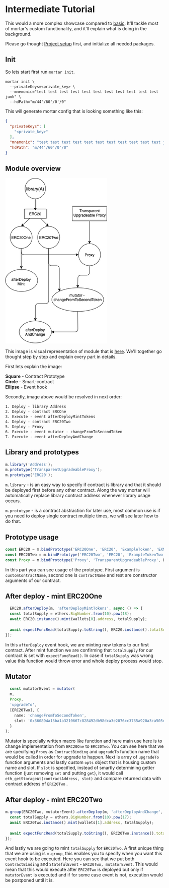 # Intermediate Tutorial

This would a more complex showcase compared to [basic](./basic.md). It'll tackle most of mortar's custom functionality,
and it'll explain what is doing in the background.

Please go thought [Project setup](./basic.md#project-setup) first, and initialize all needed packages.

## Init

So lets start first run `mortar init`.

```
mortar init \
  --privateKeys=<private_key> \
  --mnemonic="test test test test test test test test test test test junk" \
  --hdPath="m/44'/60'/0'/0"
```

This will generate mortar config that is looking something like this:

```json
{
  "privateKeys": [
    "<private_key>"
  ],
  "mnemonic": "test test test test test test test test test test test junk",
  "hdPath": "m/44'/60'/0'/0"
}
```

## Module overview

![image](../images/intermediate.png)

This image is visual representation of module that is [here](../../example/intermediate/deployment/root.module.ts).
We'll together go thought step by step and explain every part in details.

First lets explain the image:

**Square** - Contract Prototype<br>
**Circle** - Smart-contract<br>
**Ellipse** - Event hook

Secondly, image above would be resolved in next order:

```
1. Deploy - library Address
2. Deploy - contract ERCOne
3. Execute - event afterDeployMintTokens
4. Deploy - contract ERC20Two
5. Deploy - Proxy
6. Execute - event mutator - changeFromToSecondToken
7. Execute - event afterDeployAndChange
```

## Library and prototypes

```typescript
m.library('Address');
m.prototype('TransparentUpgradeableProxy');
m.prototype('ERC20');
```

`m.library` - is an easy way to specify if contract is library and that it should be deployed first before any other
contract. Along the way mortar will automatically replace library contract address whenever library usage occurs.

`m.prototype` - is a contract abstraction for later use, most common use is if you need to deploy single contract
multiple times, we will see later how to do that.

## Prototype usage

```typescript
const ERC20 = m.bindPrototype('ERC20One', 'ERC20', 'ExampleToken', 'EXMPL');
const ERC20Two = m.bindPrototype('ERC20Two', 'ERC20', 'ExampleTokenTwo', 'EXMPLTWO');
const Proxy = m.bindPrototype('Proxy', 'TransparentUpgradeableProxy', ERC20, wallets[0].address, []);
```

In this part you can see usage of the prototype. First argument is `customContractName`, second one is `contractName`
and rest are constructor arguments of our contract.

## After deploy - mint ERC20One

```typescript
  ERC20.afterDeploy(m, 'afterDeployMintTokens', async () => {
  const totalSupply = ethers.BigNumber.from(10).pow(18);
  await ERC20.instance().mint(wallets[0].address, totalSupply);

  await expectFuncRead(totalSupply.toString(), ERC20.instance().totalSupply);
});
```

In this `afterDeploy` event hook, we are minting new tokens to our first contract. After mint function we are confirming
that `totalSupply` for our contract is set with `expectFuncRead()`. In case if `totalSupply` was wrong value this
function would throw error and whole deploy process would stop.

## Mutator

```typescript
  const mutatorEvent = mutator(
  m,
  Proxy,
  'upgradeTo',
  [ERC20Two], {
    name: 'changeFromToSecondToken',
    slot: '0x360894a13ba1a3210667c828492db98dca3e2076cc3735a920a3ca505d382bbc' // bytes32(uint256(keccak256("eip1967.proxy.implementation")) - 1)
  }
);
```

Mutator is specially written macro like function and here main use here is to change implementation from `ERC20One`
to `ERC20Two`. You can see here that we are specifying `Proxy` as `ContractBinding` and `upgradeTo` function name that
would be called in order for upgrade to happen. Next is array of `upgradeTo` function arguments and lastly custom `opts`
object that is housing custom name and slot. If `slot` is specified, instead of smartly determining getter function
(just removing `set` and putting `get`), it would call `eth_getStorageAt(contractAddress, slot)` and compare returned
data with contract address of `ERC20Two`  .

## After deploy - mint ERC20Two

```typescript
m.group(ERC20Two, mutatorEvent).afterDeploy(m, 'afterDeployAndChange', async () => {
  const totalSupply = ethers.BigNumber.from(10).pow(17);
  await ERC20Two.instance().mint(wallets[1].address, totalSupply);

  await expectFuncRead(totalSupply.toString(), ERC20Two.instance().totalSupply);
});
```

And lastly we are going to mint `totalSupply` for `ERC20Two`. A first unique thing that we are using is `m.group`, this
enables you to specify when you want this event hook to be executed. Here you can see that we put both `ContractBinding`
and `StatefulEvent` -  `ERC20Two, mutatorEvent`. This would mean that this would execute after `ERC20Two` is deployed
but only if `mutatorEvent` is executed and if for some case event is not, execution would be postponed until it is.

